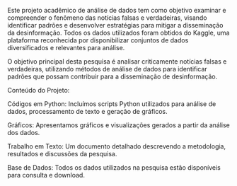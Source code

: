 Este projeto acadêmico de análise de dados tem como objetivo examinar e compreender o fenômeno das notícias falsas e verdadeiras, visando identificar padrões e desenvolver estratégias para mitigar a disseminação da desinformação. Todos os dados utilizados foram obtidos do Kaggle, uma plataforma reconhecida por disponibilizar conjuntos de dados diversificados e relevantes para análise.

O objetivo principal desta pesquisa é analisar criticamente notícias falsas e verdadeiras, utilizando métodos de análise de dados para identificar padrões que possam contribuir para a disseminação de desinformação.

Conteúdo do Projeto:

Códigos em Python: Incluímos scripts Python utilizados para análise de dados, processamento de texto e geração de gráficos.

Gráficos: Apresentamos gráficos e visualizações gerados a partir da análise dos dados.

Trabalho em Texto: Um documento detalhado descrevendo a metodologia, resultados e discussões da pesquisa.

Base de Dados: Todos os dados utilizados na pesquisa estão disponíveis para consulta e download.

